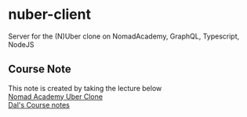 # nuber-client

Server for the (N)Uber clone on NomadAcademy, GraphQL, Typescript, NodeJS

## Course Note

This note is created by taking the lecture below<br>
[Nomad Academy Uber Clone](https://academy.nomadcoders.co/p/nuber-fullstack-javascript-graphql-course)<br>
[Dal's Course notes](https://github.com/DalYoon/nuber-client/tree/master/notes/EN)
